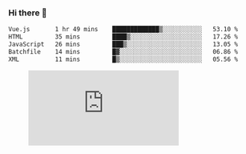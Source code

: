 ### Hi there 👋

<!--START_SECTION:waka-->

```txt
Vue.js       1 hr 49 mins    █████████████▒░░░░░░░░░░░   53.10 %
HTML         35 mins         ████▒░░░░░░░░░░░░░░░░░░░░   17.26 %
JavaScript   26 mins         ███▒░░░░░░░░░░░░░░░░░░░░░   13.05 %
Batchfile    14 mins         █▓░░░░░░░░░░░░░░░░░░░░░░░   06.86 %
XML          11 mins         █▒░░░░░░░░░░░░░░░░░░░░░░░   05.56 %
```

<!--END_SECTION:waka-->

<figure><embed src="https://wakatime.com/share/@018c1236-80d1-4209-b291-9f1e9534668f/bb944d0f-92e3-48f1-94a5-d3c1d0ffe8d4.svg"></embed></figure>

<!--
**kraibse/kraibse** is a ✨ _special_ ✨ repository because its `README.md` (this file) appears on your GitHub profile.

Here are some ideas to get you started:

- 🔭 I’m currently working on ...
- 🌱 I’m currently learning ...
- 👯 I’m looking to collaborate on ...
- 🤔 I’m looking for help with ...
- 💬 Ask me about ...
- 📫 How to reach me: ...
- 😄 Pronouns: ...
- ⚡ Fun fact: ...
-->
